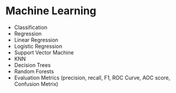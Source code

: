 # Machine Learning
- Classification
- Regression
- Linear Regression
- Logistic Regression
- Support Vector Machine
- KNN
- Decision Trees
- Random Forests
- Evaluation Metrics (precision, recall, F1, ROC Curve, AOC score, Confusion Metrix)


